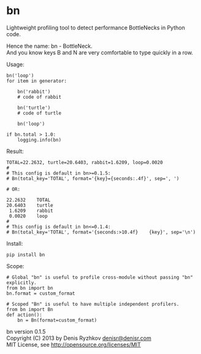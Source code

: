 bn
==

Lightweight profiling tool to detect performance BottleNecks in Python code.

Hence the name: bn - BottleNeck.  
And you know keys B and N are very comfortable to type quickly in a row.

Usage:

    bn('loop')
    for item in generator:

        bn('rabbit')
        # code of rabbit

        bn('turtle')
        # code of turtle

        bn('loop')

    if bn.total > 1.0:
        logging.info(bn)

Result:

    TOTAL=22.2632, turtle=20.6403, rabbit=1.6209, loop=0.0020
    #
    # This config is default in bn>=0.1.5:
    # Bn(total_key='TOTAL', format='{key}={seconds:.4f}', sep=', ')

    # OR:

    22.2632    TOTAL
    20.6403    turtle
     1.6209    rabbit
     0.0020    loop
    #
    # This config is default in bn<=0.1.4:
    # Bn(total_key='TOTAL', format='{seconds:>10.4f}    {key}', sep='\n')

Install:

    pip install bn

Scope:

    # Global "bn" is useful to profile cross-module without passing "bn" explicitly.
    from bn import bn
    bn.format = custom_format

    # Scoped "Bn" is useful to have multiple independent profilers.
    from bn import Bn
    def action():
        bn = Bn(format=custom_format)

bn version 0.1.5  
Copyright (C) 2013 by Denis Ryzhkov <denisr@denisr.com>  
MIT License, see http://opensource.org/licenses/MIT
